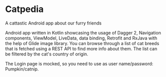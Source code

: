 # Catpedia
A cattastic Android app about our furry friends

Android app written in Kotlin showcasing the usage of Dagger 2, Navigation components, ViewModel, LiveData, data binding, Retrofit and RxJava with the help of Glide image library.
You can browse through a list of cat breeds that is fetched using a REST API to find more info about them.
The list can be filtered by the cat's country of origin.

The Login page is mocked, so you need to use as user name/password: Pumpkin/catnip.
 
